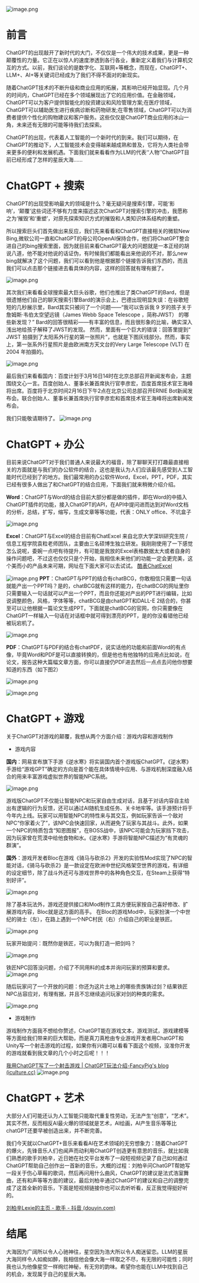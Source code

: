 
![image.png](https://p3-juejin.byteimg.com/tos-cn-i-k3u1fbpfcp/03d4b10512b24bae85a681bec8ab78c2~tplv-k3u1fbpfcp-watermark.image?)
# 前言
ChatGPT的出现敲开了新时代的大门，不仅仅是一个伟大的技术成果，更是一种颠覆性的力量。它正在以惊人的速度渗透到各行各业，重新定义着我们与计算机交互的方式。以前，我们谈论的是数字化、互联网+等概念，而现在，ChatGPT+、LLM+、AI+等关键词已经成为了我们不得不面对的新现实。

随着ChatGPT技术的不断升级和商业应用的拓展，其影响已经开始显现。几个月的时间内，ChatGPT已经在多个领域展现出了它的应用价值。在金融领域，ChatGPT可以为客户提供智能化的投资建议和风险管理方案;在医疗领域，ChatGPT可以辅助医生进行疾病诊断和药物研发;在零售领域，ChatGPT可以为消费者提供个性化的购物建议和客户服务。这些仅仅是ChatGPT商业应用的冰山一角，未来还有无限的可能等待我们去探索。

ChatGPT的出现，代表着人工智能的一个新时代的到来。我们可以期待，在ChatGPT的推动下，人工智能技术会变得越来越成熟和普及，它将为人类社会带来更多的便利和发展机遇。下面我们就来看看作为LLM的代表‘‘人物’’ChatGPT目前已经形成了怎样的星辰大海......
# ChatGPT + 搜索
ChatGPT的出现受影响最大的领域是什么？毫无疑问是搜索引擎，可能‘影响’，‘颠覆’这些词还不够有力度来描述这次ChatGPT对搜索引擎的冲击，我愿称之为‘摧毁’和‘重塑’，对原先探索知识方式的摧毁和人类知识体系结构的重塑。

所以搜索巨头们首先做出来反应，我们先来看看和ChatGPT直接相关的微软New Bing,微软公司一直和ChatGPT的母公司OpenAI保持合作，他们将ChatGPT整合进自己的bing搜索里面，因为就目前来看ChatGPT最大的问题就是一本正经的胡说八道，他不能对他说的话证伪，有时候我们都能看出来他说的不对，那么new bing就解决了这个问题，我们可以看到他是根据那个链接告诉我们东西的，而且我们可以点击那个链接进去看具体的内容，这样的回答就有理有据了。

![image.png](https://p1-juejin.byteimg.com/tos-cn-i-k3u1fbpfcp/abaf6fc3cbdd4dd6a93d212dcf35f3aa~tplv-k3u1fbpfcp-watermark.image?)

其次我们来看看全球搜索最大巨头谷歌，他们也推出了类ChatGPT的Bard，但是很遗憾他们自己的聊天搜索引擎Bard的演示会上，巴德出现明显失误：在谷歌短短的几秒展示里，Bard其实只被问了一个问题——“我可以告诉我 9 岁的孩子关于詹姆斯·韦伯太空望远镜（James Webb Space Telescope ，简称JWST） 的哪些新发现？”  Bard的回答很精彩——有丰富的信息，而且很形象的比喻，确实深入浅出地给孩子解释了JWST的发现。
然而，里面有一个巨大的错误：回答里提到“ JWST 拍摄到了太阳系外行星的第一张照片”，也就是下图灰线部分。然而，事实上，第一张系外行星照片是由欧洲南方天文台的Very Large Telescope (VLT) 在 2004 年拍摄的。

![image.png](https://p3-juejin.byteimg.com/tos-cn-i-k3u1fbpfcp/fdbc10c9716c430b90c3d14d30012078~tplv-k3u1fbpfcp-watermark.image?)

最后我们来看看国内：百度计划于3月16日14时在北京总部召开新闻发布会，主题围绕文心一言。百度创始人、董事长兼首席执行官李彦宏，百度首席技术官王海峰将出席。百度将于北京时间2月16日下午2点在北京公司总部召开ERNIE Bot新闻发布会。联合创始人、董事长兼首席执行官李彦宏和首席技术官王海峰将出席新闻发布会。

我们只能敬请期待了。
![image.png](https://p6-juejin.byteimg.com/tos-cn-i-k3u1fbpfcp/9b81e9a964c14167a36a3d32bce1b2ae~tplv-k3u1fbpfcp-watermark.image?)
# ChatGPT + 办公
目前来说ChatGPT对于我们普通人来说最大的福音，除了聊聊天打打趣最直接相关的方面就是与我们的办公软件的结合，这也是我认为人们应该最先感受到人工智能时代已经到了的地方。我们最常用的办公软件Word，Excel，PPT，PDF，其实已经有很多人做出了和ChatGPT的结合应用，下面我们就来稍微介绍介绍。

**Word**：ChatGPT与Word的结合目前大部分都是做的插件，即在Word的中插入ChatGPT插件的功能，接入ChatGPT的API，在API中提问进而达到对Word文档的分析，总结，扩写，缩写，生成文章等等功能，代表：ONLY office、不坑盒子

![image.png](https://p6-juejin.byteimg.com/tos-cn-i-k3u1fbpfcp/a0ebbef6c3aa4cc19dab30cff2e1e046~tplv-k3u1fbpfcp-watermark.image?)

**Excel**：ChatGPT与Excel的结合目前有ChatExcel 来自北京大学深圳研究生院 / 信息工程学院袁粒老师团队，主要由三名硕博生独立研发。我刚刚使用了一下感觉怎么说呢，委婉一点吧有待提升，有可能是我放的Excel表格数据太大或者自身的操作问题吧，不过这也仅仅只是个开始，我相信未来他们的功能一定会更完美，这个美而小的产品未来可期，网址在下面大家可以去试试。
[酷表ChatExcel](https://www.chatexcel.com)

![image.png](https://p3-juejin.byteimg.com/tos-cn-i-k3u1fbpfcp/700e46d58c54424986704c59648f797b~tplv-k3u1fbpfcp-watermark.image?)
**PPT**：ChatGPT与PPT的结合有chatBCG，你敢相信只需要一句话就能产出一个PPT吗？是的，chatBCG就有这样的能力，在chatBCG的网址里你只需要输入一句话就可以产出一个PPT，而且你还能对产出的PPT进行编辑，比如说调整颜色，风格，字体等等，chatBCG是由chatGPT和DALL-E 2结合的，你甚至可以让他根据一篇论文生成PPT，下面就是chatBCG的官网，你只需要像在ChatGPT一样输入一句话在对话框中就可得到漂亮的PPT，是的你没看错他已经被玩宕机了。

![image.png](https://p6-juejin.byteimg.com/tos-cn-i-k3u1fbpfcp/5b68c5d95dfd449f958ce5d0916d32de~tplv-k3u1fbpfcp-watermark.image?)

**PDF**：ChatGPT与PDF的结合有chatPDF，说实话他的功能和前面Word的有点像，毕竟Word和PDF是可以直接转换的，但是他也有他独特的应用点比如说，在论文，报告这种大篇幅文章方面，你可以直接仍PDF进去然后一点点去问他你想要知道的东西（如下图2）

![image.png](https://p3-juejin.byteimg.com/tos-cn-i-k3u1fbpfcp/298844058a5b4b0696a474e3f1ee830b~tplv-k3u1fbpfcp-watermark.image?)

![image.png](https://p6-juejin.byteimg.com/tos-cn-i-k3u1fbpfcp/22c70467d03e4e469745e0a2f6105d89~tplv-k3u1fbpfcp-watermark.image?)
# ChatGPT + 游戏
关于ChatGPT对游戏的颠覆，我想从两个方面介绍：游戏内容和游戏制作
- 游戏内容

**国内**：网易宣布旗下手游《逆水寒》将实装国内首个游戏版ChatGPT。《逆水寒》手游给“游戏GPT”确定的方向是首个能在具体情境中应用、与游戏机制深度融入结合的用来丰富游戏虚拟世界的智能NPC系统。

![image.png](https://p3-juejin.byteimg.com/tos-cn-i-k3u1fbpfcp/4b2319ddf3504970bd3fb7ef47bdbbab~tplv-k3u1fbpfcp-watermark.image?)


游戏版ChatGPT不仅能让智能NPC和玩家自由生成对话，且基于对话内容自主给出有逻辑的行为反馈，还可以通过AI随机生成任务、关卡地牢等。该手游预计将于今年内上线。玩家可以用智能NPC的特性来与其交互，例如玩家告诉一个敌对NPC“你家着火了”，该NPC会快速回家，从而避免了玩家与其战斗。此外，如果一个NPC的特质包含“知恩图报”，在BOSS战中，该NPC可能会为玩家挡下攻击，因为玩家曾在荒漠中给他食物和水。《逆水寒》手游将智能NPC描述为“有灵魂的群演”。

**国外**：游戏开发者Bloc在游戏《骑马与砍杀2》开发的实验性Mod实现了NPC的智能对话，《骑马与砍杀2》是一款设定在欧洲中世纪风格架空世界的游戏，有详细的设定细节，除了战斗外还可与游戏世界中的各种角色交互，在Steam上获得“特别好评”。

![image.png](https://p3-juejin.byteimg.com/tos-cn-i-k3u1fbpfcp/a15463f3e3b646839d8c72c23ae7d1b0~tplv-k3u1fbpfcp-watermark.image?)

除了基本玩法外，游戏还提供接口和Mod制作工具方便玩家按自己喜好修改、扩展游戏内容，Bloc就是这方面的高手。
在Bloc的游戏Mod中，玩家扮演一个中世纪的骑士（左），在路上遇到一个NPC村民（右）介绍自己的职业是铁匠。

![image.png](https://p9-juejin.byteimg.com/tos-cn-i-k3u1fbpfcp/c50508ec1d1e4bca9fbb273721ae73ac~tplv-k3u1fbpfcp-watermark.image?)

玩家开始提问：既然你是铁匠，可以为我打造一把剑吗？

![image.png](https://p1-juejin.byteimg.com/tos-cn-i-k3u1fbpfcp/c95e7ba64656447e95cc64d5b12e9207~tplv-k3u1fbpfcp-watermark.image?)

铁匠NPC回答没问题，介绍了不同用料的成本并询问玩家的预算和要求。
![image.png](https://p6-juejin.byteimg.com/tos-cn-i-k3u1fbpfcp/617fa5d784774365902826c4645b37fa~tplv-k3u1fbpfcp-watermark.image?)

随后玩家问了一个开放的问题：你还为这片土地上的哪些贵族铸过剑？结果铁匠NPC丛容应对，有理有据，并且不忘继续追问玩家对剑的种类的需求。

![image.png](https://p3-juejin.byteimg.com/tos-cn-i-k3u1fbpfcp/5aabb6f013ac400fb72ebff4874e3a76~tplv-k3u1fbpfcp-watermark.image?)

- 游戏制作

游戏制作方面我不想给你赘述，ChatGPT能在游戏文本，游戏测试，游戏建模等等方面给我们带来的巨大帮助，而是真刀真枪由专业游戏开发者用ChatGPT和Unity写一个射击游戏的过程，如果你有兴趣可以看看下面这个视频，没准你开发的游戏就看到我文章的几个小时之后呢！！！

[我用ChatGPT写了一个射击游戏 | ChatGPT玩法介绍-FancyPig's blog (iculture.cc)](https://www.iculture.cc/knowledge/pig=31554)
![image.png](https://p6-juejin.byteimg.com/tos-cn-i-k3u1fbpfcp/d19bb09e8f3840d9aebe3d579f37c442~tplv-k3u1fbpfcp-watermark.image?)

# ChatGPT + 艺术
大部分人们可能还认为人工智能只能取代重复性劳动，无法产生“创意”，“艺术”。其实不然，反而相反AI最火爆的领域就是艺术，AI绘画，AI产生音乐等等比chatGPT还要早被创造出来，并不断完善。

我们今天就以ChatGPT+音乐来看看AI在艺术领域的无穷想象力：随着ChatGPT的爆火，先锋音乐人们也闻声而动利用ChatGPT创造更有意思的音乐，就比如我们熟悉的歌手刘柏辛，近日她在社交平台发布了一段短视频记录了自己如何通过ChatGPT帮助自己创作出一首新的音乐，大概的过程：刘柏辛问ChatGPT帮她写一段关于伤心草莓的歌词，然后再问用什么曲风，ChatGPT的建议是法式浩室舞曲，还有和声等等方面的建议，最后刘柏辛通过ChatGPT的建议和自己的调整完成了这首全新的音乐，下面是短视频链接你也可以去听听看，反正我觉得挺好听的。

[刘柏辛Lexie的主页 - 歌手 - 抖音 (douyin.com)](https://www.douyin.com/user/MS4wLjABAAAAHHPK_RzfOvJPE53UpxF8tSacF_-WyCOT4ZR1wmemnos?modal_id=7198814280496516392)
# 结尾
大海因为广阔所以令人心驰神往，星空因为浩大所以令人痴迷留恋。LLM的星辰大海同样令人如痴如醉，我相信他会像大海一样取之不尽，有无限的可能性；同时我也认为他像星空一样绚烂神秘，有无穷的韵味。希望你也能在LLM中找到自己的机会，发现属于自己的星辰大海。

